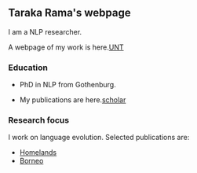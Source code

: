 ## Taraka Rama's webpage

I am a NLP researcher.

A webpage of my work is here.[UNT](https://linguistics.unt.edu/taraka-kasicheyanula)

### Education

- PhD in NLP from Gothenburg.

- My publications are here.[scholar](https://scholar.google.no/citations?hl=en&user=pdzW3AEAAAAJ)

### Research focus

I work on language evolution. Selected publications are:

- [Homelands](https://royalsocietypublishing.org/doi/10.1098/rstb.2020.0202)
- [Borneo](https://www.ingentaconnect.com/content/jbp/dia/2022/00000039/00000002/art00002)
